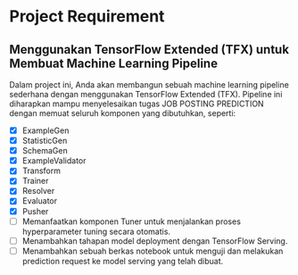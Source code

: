 # Project Requirement

## Menggunakan TensorFlow Extended (TFX) untuk Membuat Machine Learning Pipeline

Dalam project ini, Anda akan membangun sebuah machine learning pipeline sederhana dengan menggunakan TensorFlow Extended (TFX).
Pipeline ini diharapkan mampu menyelesaikan tugas JOB POSTING PREDICTION dengan memuat seluruh komponen yang dibutuhkan, seperti:

- [X] ExampleGen
- [X] StatisticGen
- [X] SchemaGen
- [X] ExampleValidator
- [X] Transform
- [X] Trainer
- [X] Resolver
- [X] Evaluator
- [X] Pusher
- [ ] Memanfaatkan komponen Tuner untuk menjalankan proses hyperparameter tuning secara otomatis.
- [ ] Menambahkan tahapan model deployment dengan TensorFlow Serving.
- [ ] Menambahkan sebuah berkas notebook untuk menguji dan melakukan prediction request ke model serving yang telah dibuat.